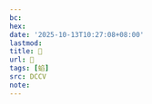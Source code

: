 ```yaml
---
bc:
hex:
date: '2025-10-13T10:27:08+08:00'
lastmod:
title: 􃒺
url: 􃒺
tags: [蜭]
src: DCCV
note:
---
```

